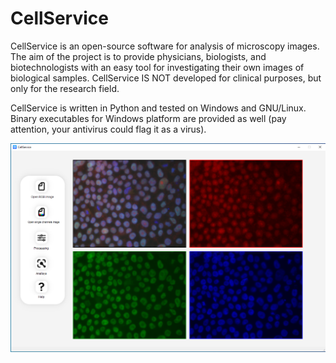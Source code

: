 # CellService

CellService is an open-source software for analysis of microscopy images.
The aim of the project is to provide physicians, biologists, and biotechnologists with an easy tool for investigating their own images of biological samples.
CellService IS NOT developed for clinical purposes, but only for the research field.

CellService is written in Python and tested on Windows and GNU/Linux.
Binary executables for Windows platform are provided as well (pay attention, your antivirus could flag it as a virus).

![screenshot](https://raw.githubusercontent.com/pzaffino/CellService/main/docs/CellService_mainwindow.png?token=ABAP27SPP2R76R3G3WNRK23A2CTDG)
